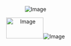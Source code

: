 <div align="center">  

![Image](https://github.com/user-attachments/assets/958f0611-0a59-4402-a224-5bd866b8b79d)


<img width="99" height="56" alt="Image" src="https://github.com/user-attachments/assets/5a03eac8-7552-4d7b-9aaf-7996f5f9bef6" />![Image](https://github.com/user-attachments/assets/3f41d3a2-62ea-4f78-b76d-9c854b080ebf)
</div>



